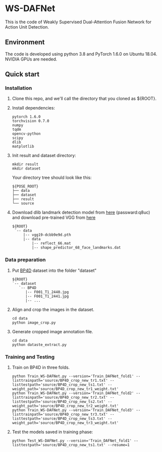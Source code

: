 # WS-DAFNet
This is the code of Weakly Supervised Dual-Attention Fusion Network for Action Unit Detection.

## Environment
The code is developed using python 3.8 and PyTorch 1.6.0 on Ubuntu 18.04. NVIDIA GPUs are needed.

## Quick start
### Installation
1. Clone this repo, and we'll call the directory that you cloned as ${ROOT}.
2. Install dependencies:
   ```
   pytorch 1.6.0
   torchvision 0.7.0
   numpy
   tqdm
   opencv-python
   scipy
   dlib
   matplotlib
   ```
3. Init result and dataset directory:
   ```
   mkdir result 
   mkdir dataset
   ```
   
   Your directory tree should look like this:

   ```
   ${POSE_ROOT}
   ├── data
   ├── dataset
   ├── result
   └── source
   ```
4. Download dlib landmark detection model from [here](https://pan.baidu.com/s/1XiLL4S7Q23Tzpic09eWOIw) (passward:q8uc) and download pre-trained VGG from [here](https://download.pytorch.org/models/vgg19-dcbb9e9d.pth)
   ```
   ${ROOT}
    `-- data
        |-- vgg19-dcbb9e9d.pth
        |-- data
            |-- reflect_66.mat
            |-- shape_predictor_68_face_landmarks.dat
   ```
   
### Data preparation
1. Put [BP4D](http://www.cs.binghamton.edu/~lijun/Research/3DFE/3DFE_Analysis.html) dataset into the folder "dataset"
   ```
   ${ROOT}
   `-- dataset
      `-- BP4D
         |-- F001_T1_2440.jpg
         |-- F001_T1_2441.jpg
         |-- ... 
   ```
2. Align and crop the images in the dataset.
   ```
   cd data 
   python image_crop.py
   ```
3. Generate cropped image annotation file.
   ```
   cd data 
   python dataste_extract.py
   ```
### Training and Testing
1. Train on BP4D in three folds.
   ```
   python Train_WS-DAFNet.py --version='Train_DAFNet_fold1' --listtrainpath='source/BP4D_crop_new_tr1.txt' --listtestpath='source/BP4D_crop_new_ts1.txt' --weight_path='source/BP4D_crop_new_tr1_weight.txt'
   python Train_WS-DAFNet.py --version='Train_DAFNet_fold2' --listtrainpath='source/BP4D_crop_new_tr2.txt' --listtestpath='source/BP4D_crop_new_ts2.txt' --weight_path='source/BP4D_crop_new_tr2_weight.txt'
   python Train_WS-DAFNet.py --version='Train_DAFNet_fold3' --listtrainpath='source/BP4D_crop_new_tr3.txt' --listtestpath='source/BP4D_crop_new_ts3.txt' --weight_path='source/BP4D_crop_new_tr3_weight.txt'
   ```
2. Test the models saved in training phase:
   ```
   python Test_WS-DAFNet.py --version='Train_DAFNet_fold1' --listtestpath='source/BP4D_crop_new_ts1.txt' --resume=1
   ```
